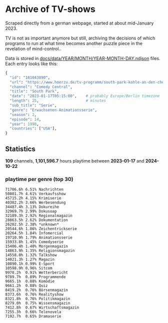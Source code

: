 # Archive of TV-shows

Scraped directly from a german webpage, started at about mid-January 2023.

TV is not as important anymore but still, archiving the decisions of which programs to run at what time
becomes another puzzle piece in the revelation of mind-control.. 

Data is stored in [docs/data/YEAR/MONTH/YEAR-MONTH-DAY.ndjson](docs/data/) files. 
Each entry looks like this:

```python
{
  "id": "181043890", 
  "url": "https://www.hoerzu.de/tv-programm/south-park-kohle-an-den-chefkoch/bid_181043890/", 
  "channel": "Comedy Central", 
  "title": "South Park", 
  "date": "2023-01-17T05:15:00",    # probably Europe/Berlin timezone 
  "length": 25,                     # minutes 
  "sub_title": "Serie", 
  "genre": "Erwachsenen-Animationsserie", 
  "season": 2, 
  "episode": 14, 
  "year": 1998, 
  "countries": ["USA"],
}
```

## Statistics

**109** channels, **1,101,596.7** hours playtime between **2023-01-17** and **2024-10-22**


### playtime per genre (top 30)

    71706.6h 6.51% Nachrichten
    50801.7h 4.61% Verkaufsshow
    45715.2h 4.15% Krimiserie
    40302.2h 3.66% Werbesendung
    34487.4h 3.13% Dokureihe
    32969.7h 2.99% Dokusoap
    32189.3h 2.92% Regionalmagazin
    28863.5h 2.62% Dokumentation
    26202.5h 2.38% *unknown*
    20544.6h 1.86% Zeichentrickserie
    20264.5h 1.84% Infomercial
    19710.9h 1.79% Animationsserie
    15933.8h 1.45% Comedyserie
    15406.4h 1.40% Morgenmagazin
    14863.9h 1.35% Religionsmagazin
    14558.0h 1.32% Talkshow
    14021.3h 1.27% Magazin
    10890.1h 0.99% E-Sport
    10598.9h 0.96% Sitcom
    9978.2h  0.91% Wetterbericht
    9789.7h  0.89% Programmende
    9665.1h  0.88% Komödie
    9661.2h  0.88% Quiz
    8419.2h  0.76% Börsenmagazin
    8373.6h  0.76% Realityshow
    8321.8h  0.76% Politikmagazin
    8279.0h  0.75% Wissensmagazin
    7412.8h  0.67% Wirtschaftsmagazin
    7255.3h  0.66% Telenovela
    7192.7h  0.65% Dramaserie
